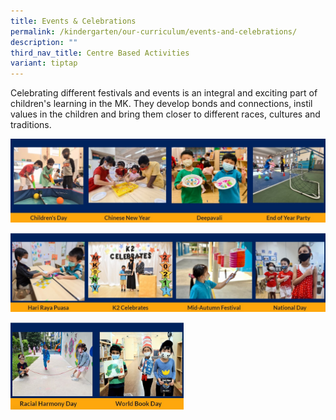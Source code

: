 ```yaml
---
title: Events & Celebrations
permalink: /kindergarten/our-curriculum/events-and-celebrations/
description: ""
third_nav_title: Centre Based Activities
variant: tiptap
---
```

Celebrating different festivals and events is an integral and exciting part of children's learning in the MK. They develop bonds and connections, instil values in the children and bring them closer to different races, cultures and traditions.

![](/images/MK/celebrations%201.jpg)

![](/images/MK/celebrations%202.jpg)

<img src="/images/MK/celebrations%203.jpg" style="width:55%" align="center">